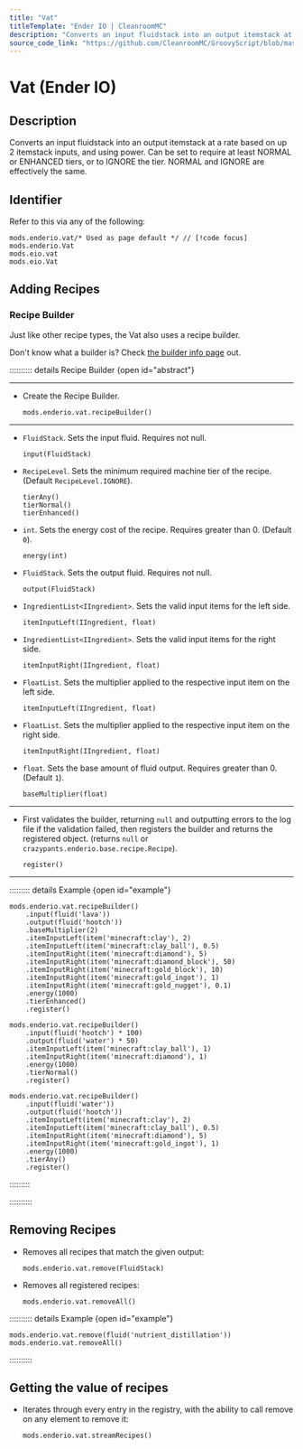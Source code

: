 ```yaml
---
title: "Vat"
titleTemplate: "Ender IO | CleanroomMC"
description: "Converts an input fluidstack into an output itemstack at a rate based on up 2 itemstack inputs, and using power. Can be set to require at least NORMAL or ENHANCED tiers, or to IGNORE the tier. NORMAL and IGNORE are effectively the same."
source_code_link: "https://github.com/CleanroomMC/GroovyScript/blob/master/src/main/java/com/cleanroommc/groovyscript/compat/mods/enderio/Vat.java"
---
```


# Vat (Ender IO)

## Description

Converts an input fluidstack into an output itemstack at a rate based on up 2 itemstack inputs, and using power. Can be set to require at least NORMAL or ENHANCED tiers, or to IGNORE the tier. NORMAL and IGNORE are effectively the same.

## Identifier

Refer to this via any of the following:

```groovy:no-line-numbers {1}
mods.enderio.vat/* Used as page default */ // [!code focus]
mods.enderio.Vat
mods.eio.vat
mods.eio.Vat
```


## Adding Recipes

### Recipe Builder

Just like other recipe types, the Vat also uses a recipe builder.

Don't know what a builder is? Check [the builder info page](../../getting_started/builder.md) out.

:::::::::: details Recipe Builder {open id="abstract"}

---

- Create the Recipe Builder.

    ```groovy:no-line-numbers
    mods.enderio.vat.recipeBuilder()
    ```

---

- `FluidStack`. Sets the input fluid. Requires not null.

    ```groovy:no-line-numbers
    input(FluidStack)
    ```

- `RecipeLevel`. Sets the minimum required machine tier of the recipe. (Default `RecipeLevel.IGNORE`).

    ```groovy:no-line-numbers
    tierAny()
    tierNormal()
    tierEnhanced()
    ```

- `int`. Sets the energy cost of the recipe. Requires greater than 0. (Default `0`).

    ```groovy:no-line-numbers
    energy(int)
    ```

- `FluidStack`. Sets the output fluid. Requires not null.

    ```groovy:no-line-numbers
    output(FluidStack)
    ```

- `IngredientList<IIngredient>`. Sets the valid input items for the left side.

    ```groovy:no-line-numbers
    itemInputLeft(IIngredient, float)
    ```

- `IngredientList<IIngredient>`. Sets the valid input items for the right side.

    ```groovy:no-line-numbers
    itemInputRight(IIngredient, float)
    ```

- `FloatList`. Sets the multiplier applied to the respective input item on the left side.

    ```groovy:no-line-numbers
    itemInputLeft(IIngredient, float)
    ```

- `FloatList`. Sets the multiplier applied to the respective input item on the right side.

    ```groovy:no-line-numbers
    itemInputRight(IIngredient, float)
    ```

- `float`. Sets the base amount of fluid output. Requires greater than 0. (Default `1`).

    ```groovy:no-line-numbers
    baseMultiplier(float)
    ```

---

- First validates the builder, returning `null` and outputting errors to the log file if the validation failed, then registers the builder and returns the registered object. (returns `null` or `crazypants.enderio.base.recipe.Recipe`).

    ```groovy:no-line-numbers
    register()
    ```

---

::::::::: details Example {open id="example"}
```groovy:no-line-numbers
mods.enderio.vat.recipeBuilder()
    .input(fluid('lava'))
    .output(fluid('hootch'))
    .baseMultiplier(2)
    .itemInputLeft(item('minecraft:clay'), 2)
    .itemInputLeft(item('minecraft:clay_ball'), 0.5)
    .itemInputRight(item('minecraft:diamond'), 5)
    .itemInputRight(item('minecraft:diamond_block'), 50)
    .itemInputRight(item('minecraft:gold_block'), 10)
    .itemInputRight(item('minecraft:gold_ingot'), 1)
    .itemInputRight(item('minecraft:gold_nugget'), 0.1)
    .energy(1000)
    .tierEnhanced()
    .register()

mods.enderio.vat.recipeBuilder()
    .input(fluid('hootch') * 100)
    .output(fluid('water') * 50)
    .itemInputLeft(item('minecraft:clay_ball'), 1)
    .itemInputRight(item('minecraft:diamond'), 1)
    .energy(1000)
    .tierNormal()
    .register()

mods.enderio.vat.recipeBuilder()
    .input(fluid('water'))
    .output(fluid('hootch'))
    .itemInputLeft(item('minecraft:clay'), 2)
    .itemInputLeft(item('minecraft:clay_ball'), 0.5)
    .itemInputRight(item('minecraft:diamond'), 5)
    .itemInputRight(item('minecraft:gold_ingot'), 1)
    .energy(1000)
    .tierAny()
    .register()
```

:::::::::

::::::::::

## Removing Recipes

- Removes all recipes that match the given output:

    ```groovy:no-line-numbers
    mods.enderio.vat.remove(FluidStack)
    ```

- Removes all registered recipes:

    ```groovy:no-line-numbers
    mods.enderio.vat.removeAll()
    ```

:::::::::: details Example {open id="example"}
```groovy:no-line-numbers
mods.enderio.vat.remove(fluid('nutrient_distillation'))
mods.enderio.vat.removeAll()
```

::::::::::

## Getting the value of recipes

- Iterates through every entry in the registry, with the ability to call remove on any element to remove it:

    ```groovy:no-line-numbers
    mods.enderio.vat.streamRecipes()
    ```
